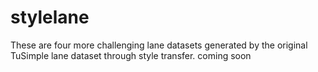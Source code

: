 # stylelane
These are four more challenging lane datasets generated by the original TuSimple lane dataset through style transfer.
coming soon
